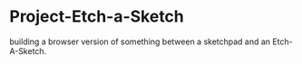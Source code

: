 # Project-Etch-a-Sketch
building a browser version of something between a sketchpad and an Etch-A-Sketch.
